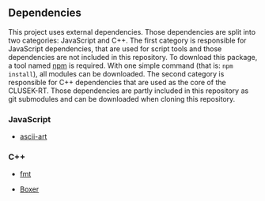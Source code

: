 ## Dependencies

This project uses external dependencies. Those dependencies are split into two categories: JavaScript and C++. The first category is responsible for JavaScript dependencies, that are used for script tools and those dependencies are not included in this repository. To download this package, a tool named [npm](https://www.npmjs.com/) is required. With one simple command (that is: `npm install`), all modules can be downloaded. The second category is responsible for C++ dependencies that are used as the core of the CLUSEK-RT. Those dependencies are partly included in this repository as git submodules and can be downloaded when cloning this repository.


### JavaScript

* [ascii-art](https://www.npmjs.com/package/ascii-art/v/2.5.0)

### C++

* [fmt](https://github.com/fmtlib/fmt/tree/a1ea8a82c33c0adf0b6738125a504d5bd531c7aa)

* [Boxer](https://github.com/aaronmjacobs/Boxer/tree/01c17f6a9cd66068f7890ea887ab3b9a673f0434)
